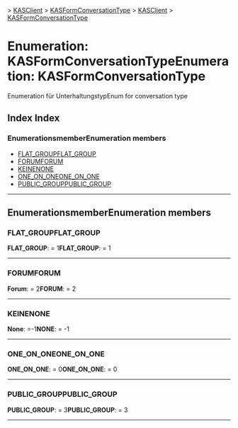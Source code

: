 <span data-ttu-id="61910-101">[](../README.md) > [KASClient](../modules/kasclient.md) > [KASFormConversationType](../enums/kasclient.kasformconversationtype.md)</span><span class="sxs-lookup"><span data-stu-id="61910-101">[](../README.md) > [KASClient](../modules/kasclient.md) > [KASFormConversationType](../enums/kasclient.kasformconversationtype.md)</span></span>

# <a name="enumeration-kasformconversationtype"></a><span data-ttu-id="61910-102">Enumeration: KASFormConversationType</span><span class="sxs-lookup"><span data-stu-id="61910-102">Enumeration: KASFormConversationType</span></span>

<span data-ttu-id="61910-103">Enumeration für Unterhaltungstyp</span><span class="sxs-lookup"><span data-stu-id="61910-103">Enum for conversation type</span></span>
## <a name="index"></a><span data-ttu-id="61910-104">Index </span><span class="sxs-lookup"><span data-stu-id="61910-104">Index</span></span>

### <a name="enumeration-members"></a><span data-ttu-id="61910-105">Enumerationsmember</span><span class="sxs-lookup"><span data-stu-id="61910-105">Enumeration members</span></span>

* [<span data-ttu-id="61910-106">FLAT_GROUP</span><span class="sxs-lookup"><span data-stu-id="61910-106">FLAT_GROUP</span></span>](kasclient.kasformconversationtype.md#flat_group)
* [<span data-ttu-id="61910-107">FORUM</span><span class="sxs-lookup"><span data-stu-id="61910-107">FORUM</span></span>](kasclient.kasformconversationtype.md#forum)
* [<span data-ttu-id="61910-108">KEINE</span><span class="sxs-lookup"><span data-stu-id="61910-108">NONE</span></span>](kasclient.kasformconversationtype.md#none)
* [<span data-ttu-id="61910-109">ONE_ON_ONE</span><span class="sxs-lookup"><span data-stu-id="61910-109">ONE_ON_ONE</span></span>](kasclient.kasformconversationtype.md#one_on_one)
* [<span data-ttu-id="61910-110">PUBLIC_GROUP</span><span class="sxs-lookup"><span data-stu-id="61910-110">PUBLIC_GROUP</span></span>](kasclient.kasformconversationtype.md#public_group)

---

## <a name="enumeration-members"></a><span data-ttu-id="61910-111">Enumerationsmember</span><span class="sxs-lookup"><span data-stu-id="61910-111">Enumeration members</span></span>

<a id="flat_group"></a>

###  <a name="flatgroup"></a><span data-ttu-id="61910-112">FLAT_GROUP</span><span class="sxs-lookup"><span data-stu-id="61910-112">FLAT_GROUP</span></span>

<span data-ttu-id="61910-113">**FLAT_GROUP**: = 1</span><span class="sxs-lookup"><span data-stu-id="61910-113">**FLAT_GROUP**:  = 1</span></span>

___

<a id="forum"></a>

###  <a name="forum"></a><span data-ttu-id="61910-114">FORUM</span><span class="sxs-lookup"><span data-stu-id="61910-114">FORUM</span></span>

<span data-ttu-id="61910-115">**Forum**: = 2</span><span class="sxs-lookup"><span data-stu-id="61910-115">**FORUM**:  = 2</span></span>

___

<a id="none"></a>

###  <a name="none"></a><span data-ttu-id="61910-116">KEINE</span><span class="sxs-lookup"><span data-stu-id="61910-116">NONE</span></span>

<span data-ttu-id="61910-117">**None**: =-1</span><span class="sxs-lookup"><span data-stu-id="61910-117">**NONE**:  =  -1</span></span>

___

<a id="one_on_one"></a>

###  <a name="oneonone"></a><span data-ttu-id="61910-118">ONE_ON_ONE</span><span class="sxs-lookup"><span data-stu-id="61910-118">ONE_ON_ONE</span></span>

<span data-ttu-id="61910-119">**ONE_ON_ONE**: = 0</span><span class="sxs-lookup"><span data-stu-id="61910-119">**ONE_ON_ONE**:  = 0</span></span>

___

<a id="public_group"></a>

###  <a name="publicgroup"></a><span data-ttu-id="61910-120">PUBLIC_GROUP</span><span class="sxs-lookup"><span data-stu-id="61910-120">PUBLIC_GROUP</span></span>

<span data-ttu-id="61910-121">**PUBLIC_GROUP**: = 3</span><span class="sxs-lookup"><span data-stu-id="61910-121">**PUBLIC_GROUP**:  = 3</span></span>

___

